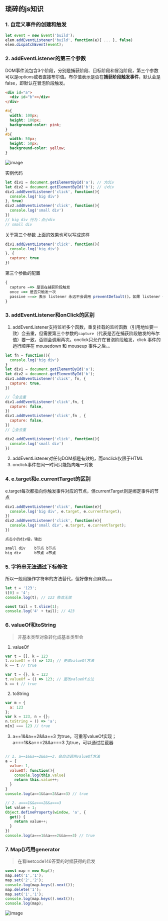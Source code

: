 ## 琐碎的js知识

### 1. 自定义事件的创建和触发
```js
let event = new Event('build');
elem.addEventListener('build', function(e){ ... }, false)
elem.dispatchEvent(event);
```

### 2. addEventListener的第三个参数

DOM事件流包含3个阶段，分别是捕获阶段、目标阶段和冒泡阶段，第三个参数可以是options或者直接布尔值。布尔值表示是否在**捕获阶段触发事件**，默认会是false，即默认在冒泡阶段触发。

```html
<div id="a">
  <div id="b"></div>
</div>
```

```css
#a{
  width: 100px;
  height: 100px;
  background-color: pink;
}
#b{
  width: 50px;
  height: 50px;
  background-color: yellow;
}
```

![image](https://github.com/AddJunZ/Front-End-Interview/blob/master/img/dom-event.png)


实例代码
```js
let div1 = document.getElementById('a'); // 大div
let div2 = document.getElementById('b'); // 小div
div1.addEventListener('click', function(){
  console.log('big div')
}, true)
div2.addEventListener('click', function(){
  console.log('small div')
})
// big div 行为：点小div
// small div
```

关于第三个参数 上面的效果也可以写成这样
```js
div1.addEventListener('click', function(){
  console.log('big div')
}, {
  capture: true
})
```

第三个参数的配置
```js
{
  capture ==> 是否在捕获阶段触发
  once ==> 是否只触发一次
  passive ===> 表示 listener 永远不会调用 preventDefault()。如果 listener 仍然调用了这个函数，客户端将会忽略它并抛出一个控制台警告。
}
```



### 3. addEventListener和onClick的区别
1. addEventListener支持监听多个函数，重复挂载的监听函数（引用地址要一致）会去重，但需要第三个参数的```capture```（代表是否在捕获阶段触发的布尔值）要一致，否则会调用两次。onclick只允许在冒泡阶段触发，click 事件的运行顺序在 mousedown 和 mouseup 事件之后。。
```js
let fn = function(){
  console.log('big div')
}
let div1 = document.getElementById('a');
let div2 = document.getElementById('b');
div1.addEventListener('click', fn, {
  capture: true,
})

// 👇会去重
div1.addEventListener('click',fn, {
  capture: false,
})
div1.addEventListener('click',fn , {
  capture: false,
})
// 👆会去重

div2.addEventListener('click', function(){
  console.log('small div')
})
```

2. addEventListener对任何DOM都是有效的，而onclick仅限于HTML
3. onclick事件在同一时间只能指向唯一对象

### 4. e.target和e.currentTarget的区别
e.target每次都指向你触发事件对应的节点，但currentTarget则是绑定事件的节点
```js
div1.addEventListener('click', function(e){
  console.log('big div', e.target, e.currentTarget);
})
div2.addEventListener('click', function(e){
  console.log('small div', e.target, e.currentTarget);
})

点击小的div后，输出

small div    b节点 b节点
big div      b节点 a节点
```

### 5. 字符串无法通过下标修改
所以一般用操作字符串的方法替代，但好像有点麻烦。。。
```js
let t = '123';
t[0] = '4';
console.log(t); // 123 修改无效

const tail = t.slice(1);
console.log('4' + tail); // 423
```

### 6. valueOf和toString
> 非基本类型对象转化成基本类型会

1. valueOf
```js
var t = [], k = 123
t.valueOf = () => 123; // 更改valueOf方法
k == t // true

var t = {}, k = 123
t.valueOf = () => 123; // 更改valueOf方法
k == t // true
```

2. toString
```js
var m = {
  a: 123
};
var k = 123, n = {};
n.toString = () => 'a';
m[n] === 123 // true
```

3. a==1&&a==2&&a==3 为true，可重写valueOf实现；a===1&&a===2&&a===3 为true，可以通过拦截器
```js

// 1. a==1&&a==2&&a==3，会自动调用valueOf方法
a = {
  value: 1,
  valueOf: function(){
    console.log(this.value)
    return this.value++;
  }
}
console.log(a==1&&a==2&&a==3) // true

// 2. a===1&&a===2&&a===3
let value = 1;
Object.defineProperty(window, 'a', {
  get() {
    return value++;
  }
})
console.log(a===1&&a===2&&a===3) // true
```

### 7. Map()巧用generator
> 在看leetcode146答案的时候获得的启发
```js
const map = new Map();
map.set('1','1');
map.set('2','2');
console.log(map.keys().next());
map.delete('1');
map.set('1','1');
console.log(map.keys().next());
console.log(map);
```

![image](https://github.com/AddJunZ/Front-End/blob/master/img/map-generator.jpg)
